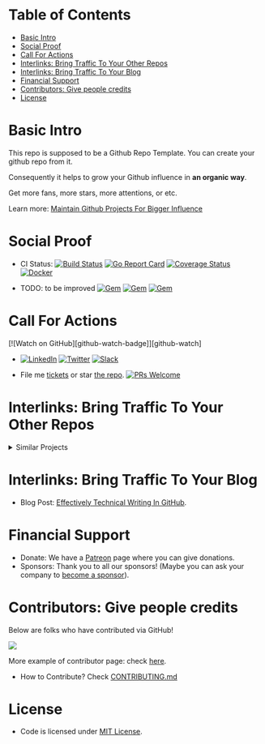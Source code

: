 Table of Contents
=================

   * [Basic Intro](#basic-intro)
   * [Social Proof](#social-proof)
   * [Call For Actions](#call-for-actions)
   * [Interlinks: Bring Traffic To Your Other Repos](#interlinks-bring-traffic-to-your-other-repos)
   * [Interlinks: Bring Traffic To Your Blog](#interlinks-bring-traffic-to-your-blog)
   * [Financial Support](#financial-support)
   * [Contributors: Give people credits](#contributors-give-people-credits)
   * [License](#license)

# Basic Intro
This repo is supposed to be a Github Repo Template. You can create your github repo from it.

Consequently it helps to grow your Github influence in **an organic way**.

Get more fans, more stars, more attentions, or etc.

Learn more: [Maintain Github Projects For Bigger Influence](https://github.com/DennyZhang/maintain-github-repos)

# Social Proof
- CI Status: [![Build Status](https://travis-ci.org/DennyZhang/remote-commands-servers.svg?branch=master)](https://travis-ci.org/DennyZhang/remote-commands-servers) [![Go Report Card](https://goreportcard.com/badge/github.com/ovh/cds)](https://goreportcard.com/report/github.com/ovh/cds) [![Coverage Status](https://coveralls.io/repos/github/DennyZhang/remote-commands-servers/badge.svg?branch=master)](https://coveralls.io/github/DennyZhang/remote-commands-servers?branch=master) [![Docker](https://www.dennyzhang.com/wp-content/uploads/sns/docker.png)](https://hub.docker.com/r/denny/chatops/)

- TODO: to be improved
[![Gem](https://img.shields.io/gem/v/vagrant-digitalocean.svg)](https://rubygems.org/gems/vagrant-digitalocean)
[![Gem](https://img.shields.io/gem/dt/vagrant-digitalocean.svg)](https://rubygems.org/gems/vagrant-digitalocean)
[![Gem](https://img.shields.io/gem/dtv/vagrant-digitalocean.svg)](https://rubygems.org/gems/vagrant-digitalocean)

# Call For Actions
[![Watch on GitHub][github-watch-badge]][github-watch]

- [![LinkedIn](https://www.dennyzhang.com/wp-content/uploads/sns/linkedin.png)](https://www.linkedin.com/in/dennyzhang001) [![Twitter](https://www.dennyzhang.com/wp-content/uploads/sns/twitter.png)](https://twitter.com/dennyzhang001) [![Slack](https://www.dennyzhang.com/wp-content/uploads/sns/slack.png)](https://www.dennyzhang.com/slack)

- File me [tickets](https://github.com/DennyZhang/popular-github-template/issues) or star [the repo](https://github.com/DennyZhang/popular-github-template). [![PRs Welcome](https://img.shields.io/badge/PRs-welcome-brightgreen.svg)](http://makeapullrequest.com)

# Interlinks: Bring Traffic To Your Other Repos
<details>
 <summary>Similar Projects </summary>

- Github: [Denny knowledge-base in Github](https://github.com/search?utf8=✓&q=topic%3Aknowledge-base+user%3ADennyZhang&type=Repositories)

</details>

# Interlinks: Bring Traffic To Your Blog
- Blog Post: [Effectively Technical Writing In GitHub](https://www.dennyzhang.com/github_wiki).

# Financial Support
- Donate: We have a [Patreon](https://www.patreon.com/) page where you can give donations.
- Sponsors: Thank you to all our sponsors! (Maybe you can ask your company to [become a sponsor](https://opencollective.com/)).

# Contributors: Give people credits
Below are folks who have contributed via GitHub!

<a href="graphs/contributors"><img src="https://opencollective.com/ifme/contributors.svg?width=890" /></a>

More example of contributor page: check [here](https://github.com/kentcdodds/all-contributors).

- How to Contribute? Check [CONTRIBUTING.md](./CONTRIBUTING.md)

# License
- Code is licensed under [MIT License](https://www.dennyzhang.com/wp-content/mit_license.txt).
